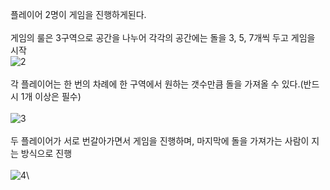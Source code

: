 플레이어 2명이 게임을 진행하게된다.\
\
게임의 룰은 3구역으로 공간을 나누어 각각의 공간에는 돌을 3, 5, 7개씩 두고 게임을 시작\
![2](https://user-images.githubusercontent.com/42165319/44079376-d0afe2ca-9fe3-11e8-9004-73cddbca1da5.png)\
\
각 플레이어는 한 번의 차례에 한 구역에서 원하는 갯수만큼 돌을 가져올 수 있다.(반드시 1개 이상은 필수)\
\
![3](https://user-images.githubusercontent.com/42165319/44079649-96d0820c-9fe4-11e8-972f-83be2710949f.png)\
\
두 플레이어가 서로 번갈아가면서 게임을 진행하며, 마지막에 돌을 가져가는 사람이 지는 방식으로 진행\
\
![4](https://user-images.githubusercontent.com/42165319/44079795-117dbd08-9fe5-11e8-91ca-727abbe2e333.png)\
